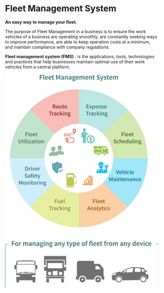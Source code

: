# **Fleet Management System**

**An easy way to manage your fleet.**

The purpose of Fleet Management in a business is to ensure the work vehicles of a business are operating smoothly, are constantly seeking ways to improve performance, are able to keep operation costs at a minimum, and maintain compliance with company regulations.

**Fleet management system (FMS)** : is the applications, tools, technologies and practices that help businesses maintain optimal use of their work vehicles from a central platform. 

![alt](https://github.com/BassamAZ/FMS/blob/master/img/fms.png)

